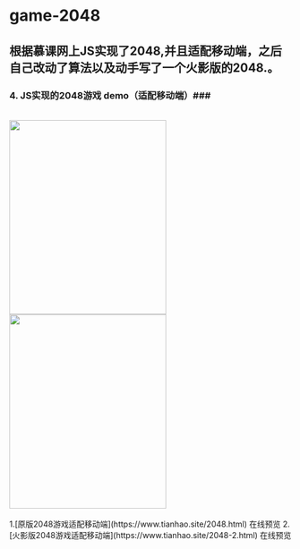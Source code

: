 # game-2048
根据慕课网上JS实现了2048,并且适配移动端，之后自己改动了算法以及动手写了一个火影版的2048.。
----------
### 4. JS实现的2048游戏 demo（适配移动端）###
</br>
<div>
   <img src="http://oct3pmpde.bkt.clouddn.com/QQ%E6%88%AA%E5%9B%BE20170117165413.png" width="280" height="347" />
   <img src="http://oct3pmpde.bkt.clouddn.com/QQ%E6%88%AA%E5%9B%BE20170117165457.png" width="280" height="347" />
   </div>
   </br>
   1.[原版2048游戏适配移动端](https://www.tianhao.site/2048.html) 在线预览  
   2.[火影版2048游戏适配移动端](https://www.tianhao.site/2048-2.html) 在线预览
